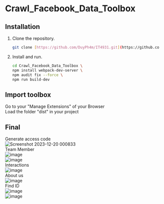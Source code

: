 ﻿# Crawl_Facebook_Data_Toolbox

## Installation

1. Clone the repository.
    ```bash
    git clone [https://github.com/DuyPh4m/IT4931.git](https://github.com/td2510/Crawl_Facebook_Data_Toolbox.git)
    ```

2. Install and run.
    ```bash
    cd Crawl_Facebook_Data_Toolbox \
    npm install webpack-dev-server \
    npm audit fix --force \
    npm run build-dev 
    ```

## Import toolbox
Go to your "Manage Extensions" of your Browser \
Load the folder "dist" in your project
## Final
Generate access code \
![Screenshot 2023-12-20 000833](https://github.com/td2510/Crawl_Facebook_Data_Toolbox/assets/111385453/de3b9c98-19be-4d94-9353-fdad1945ae99) \
Team Member \
![image](https://github.com/td2510/Crawl_Facebook_Data_Toolbox/assets/111385453/7d66f731-ee3b-4bf5-b9f4-c4279adace68) \
![image](https://github.com/td2510/Crawl_Facebook_Data_Toolbox/assets/111385453/d01d0c03-d47d-4091-85e4-06b3c15835d4) \
Interactions \
![image](https://github.com/td2510/Crawl_Facebook_Data_Toolbox/assets/111385453/e66d125a-7aba-4895-bd33-6f51a0ff98d2) \
About us \
![image](https://github.com/td2510/Crawl_Facebook_Data_Toolbox/assets/111385453/993cd9aa-07b2-4ada-80b6-30092a8ab7d2) \
Find ID \
![image](https://github.com/td2510/Crawl_Facebook_Data_Toolbox/assets/111385453/d8e8e79e-8f16-4297-b4d9-847acc2ff0f0) \
![image](https://github.com/td2510/Crawl_Facebook_Data_Toolbox/assets/111385453/f71f255c-994c-4c7c-baee-ed1b3059c177)



